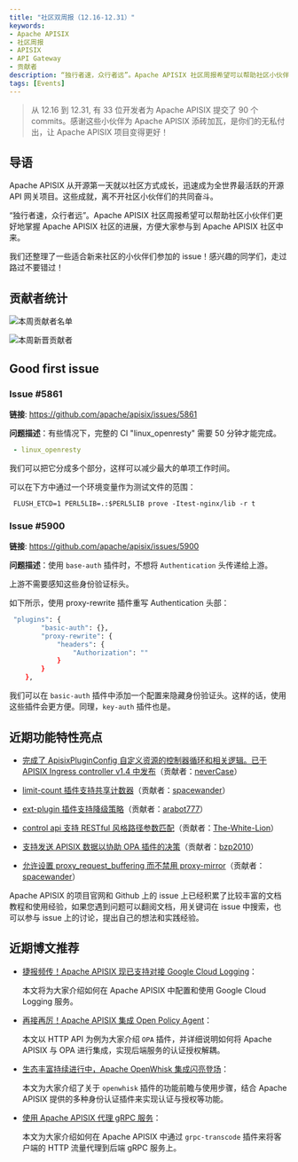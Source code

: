 ```yaml
---
title: "社区双周报（12.16-12.31）"
keywords: 
- Apache APISIX
- 社区周报
- APISIX
- API Gateway
- 贡献者
description: “独行者速，众行者远”。Apache APISIX 社区周报希望可以帮助社区小伙伴们更好地掌握 Apache APISIX 社区的每周进展，方便大家参与到 Apache APISIX 社区中来。
tags: [Events]
---
```


> 从 12.16 到 12.31, 有 33 位开发者为 Apache APISIX 提交了 90 个 commits。感谢这些小伙伴为 Apache APISIX 添砖加瓦，是你们的无私付出，让 Apache APISIX 项目变得更好！

<!--truncate-->

## 导语

Apache APISIX 从开源第一天就以社区方式成长，迅速成为全世界最活跃的开源 API 网关项目。这些成就，离不开社区小伙伴们的共同奋斗。

“独行者速，众行者远”。Apache APISIX 社区周报希望可以帮助社区小伙伴们更好地掌握 Apache APISIX 社区的进展，方便大家参与到 Apache APISIX 社区中来。

我们还整理了一些适合新来社区的小伙伴们参加的 issue！感兴趣的同学们，走过路过不要错过！

## 贡献者统计

![本周贡献者名单](https://static.apiseven.com/202108/1641356905322-c0fdef6a-370f-4369-b4b8-3e296cdfeb7f.png)

![本周新晋贡献者](https://static.apiseven.com/202108/1641363865367-2500996c-30e9-465e-9a52-2c2981b9b8b2.png)

## Good first issue

### Issue #5861

**链接**: https://github.com/apache/apisix/issues/5861

**问题描述**：有些情况下，完整的 CI "linux_openresty" 需要 50 分钟才能完成。

```YAML
 - linux_openresty
```

我们可以把它分成多个部分，这样可以减少最大的单项工作时间。

可以在下方中通过一个环境变量作为测试文件的范围：

```Shell
 FLUSH_ETCD=1 PERL5LIB=.:$PERL5LIB prove -Itest-nginx/lib -r t
```

### Issue #5900

**链接**: https://github.com/apache/apisix/issues/5900

**问题描述**：使用 `base-auth` 插件时，不想将 `Authentication` 头传递给上游。

上游不需要感知这些身份验证标头。

如下所示，使用 proxy-rewrite 插件重写 Authentication 头部：

```Bash
 "plugins": {
        "basic-auth": {},
        "proxy-rewrite": {
            "headers": {
                "Authorization": ""
            }
        }
    },
```

我们可以在 `basic-auth` 插件中添加一个配置来隐藏身份验证头。这样的话，使用这些插件会更方便。同理，`key-auth` 插件也是。

## 近期功能特性亮点

- [完成了 ApisixPluginConfig 自定义资源的控制器循环和相关逻辑。已于 APISIX Ingress controller v1.4 中发布](https://github.com/apache/apisix-ingress-controller/pull/815)（贡献者：[neverCase](https://github.com/neverCase)）

- [limit-count 插件支持共享计数器](https://github.com/apache/apisix/pull/5881)（贡献者：[spacewander](https://github.com/spacewander)）

- [ext-plugin 插件支持降级策略](https://github.com/apache/apisix/pull/5897)（贡献者：[arabot777](https://github.com/arabot777)）

- [control api 支持 RESTful 风格路径参数匹配](https://github.com/apache/apisix/pull/5934)（贡献者：[The-White-Lion](https://github.com/The-White-Lion)）

- [支持发送 APISIX 数据以协助 OPA 插件的决策](https://github.com/apache/apisix/pull/5874)（贡献者：[bzp2010](https://github.com/bzp2010)）

- [允许设置 proxy_request_buffering 而不禁用 proxy-mirror](https://github.com/apache/apisix/pull/5943)（贡献者：[spacewander](https://github.com/spacewander)）

Apache APISIX 的项目官网和 Github 上的 issue 上已经积累了比较丰富的文档教程和使用经验，如果您遇到问题可以翻阅文档，用关键词在 issue 中搜索，也可以参与 issue 上的讨论，提出自己的想法和实践经验。

## 近期博文推荐

- [捷报频传！Apache APISIX 现已支持对接 Google Cloud Logging](https://apisix.apache.org/zh/blog/2021/12/22/google-logging)：

  本文将为大家介绍如何在 Apache APISIX 中配置和使用 Google Cloud Logging 服务。

- [再接再厉！Apache APISIX 集成 Open Policy Agent](https://apisix.apache.org/zh/blog/2021/12/24/open-policy-agent)：

  本文以 HTTP API 为例为大家介绍 `OPA` 插件，并详细说明如何将 Apache APISIX 与 OPA 进行集成，实现后端服务的认证授权解耦。

- [生态丰富持续进行中，Apache OpenWhisk 集成闪亮登场](https://apisix.apache.org/zh/blog/2021/12/24/apisix-integrate-openwhisk-plugin)：

  本文为大家介绍了关于 `openwhisk` 插件的功能前瞻与使用步骤，结合 Apache APISIX 提供的多种身份认证插件来实现认证与授权等功能。

- [使用 Apache APISIX 代理 gRPC 服务](https://apisix.apache.org/zh/blog/2021/12/30/apisix-proxy-grpc-service)：

  本文为大家介绍如何在 Apache APISIX 中通过 `grpc-transcode` 插件来将客户端的 HTTP 流量代理到后端 gRPC 服务上。
